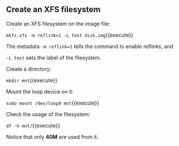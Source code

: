 ## Create an XFS filesystem

Create an XFS filesystem on the image file:

`mkfs.xfs -m reflink=1 -L test disk.img`{{execute}}

The metadata `-m reflink=1` tells the command to enable reflinks, and

`-L test` sets the label of the filesystem.

Create a directory:

`mkdir mnt`{{execute}}

Mount the loop device on it:

`sudo mount /dev/loop0 mnt`{{execute}}

Check the usage of the filesystem:

`df -h mnt/`{{execute}}

Notice that only **40M** are used from it.
